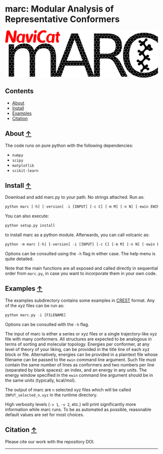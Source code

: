 marc: Modular Analysis of Representative Conformers
==============================================
<!-- zenodo badge will go here -->

![marc logo](./images/marc_logo.png)

## Contents
* [About](#about-)
* [Install](#install-)
* [Examples](#examples-)
* [Citation](#citation-)

## About [↑](#about)

The code runs on pure python with the following dependencies: 
- `numpy`
- `scipy`
- `matplotlib`
- `scikit-learn`


## Install [↑](#install)

Download and add marc.py to your path. No strings attached. Run as:

```python
python marc [-h] [-version] -i [INPUT] [-c C] [-m M] [-n N] [-ewin EWIN] [-efile EFILE] [-v VERB] [-pm PLOTMODE]
```

You can also execute:

```python 
python setup.py install
```

to install marc as a python module. Afterwards, you can call volcanic as:

```python 
python -m marc [-h] [-version] -i [INPUT] [-c C] [-m M] [-n N] [-ewin EWIN] [-efile EFILE] [-v VERB] [-pm PLOTMODE]
```

Options can be consulted using the `-h` flag in either case. The help menu is quite detailed. 

Note that the main functions are all exposed and called directly in sequential order from `marc.py`, in case you want to incorporate them in your own code.

## Examples [↑](#examples)

The examples subdirectory contains some examples in [CREST](https://xtb-docs.readthedocs.io/en/latest/crest.html) format. Any of the xyz files can be run as:

```python
python marc.py -i [FILENAME]
```

Options can be consulted with the `-h` flag.

The input of marc is either a series or xyz files or a single trajectory-like xyz file with many conformers. All structures are expected to be analogous in terms of sorting and molecular topology. Energies per conformer, at any level of theory of your liking, can be provided in the title line of each xyz block or file. Alternatively, energies can be provided in a plaintext file whose filename can be passed to the `ewin` command line argument. Such file must contain the same number of lines as conformers and two numbers per line (separated by blank spaces): an index, and an energy in any units. The energy window specified in the `ewin` command line argument should be in the same units (typically, kcal/mol).

The output of marc are `n` selected xyz files which will be called `INPUT_selected_n.xyz` in the runtime directory.

High verbosity levels (`-v 1`, `-v 2`, etc.) will print significantly more information while marc runs. To be as automated as possible, reasonable default values are set for most choices.


## Citation [↑](#citation)

Please cite our work with the repository DOI.

---


